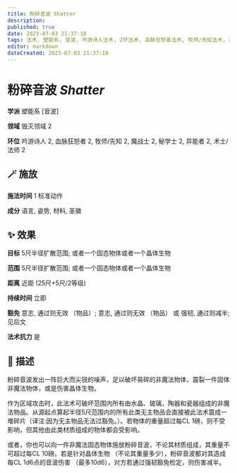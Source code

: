 ```yaml
---
title: 粉碎音波 Shatter
description: 
published: true
date: 2023-07-03 21:37:18
tags: 法术, 塑能系, 音波, 吟游诗人法术, 2环法术, 血脉狂怒者法术, 牧师/先知法术, 魔战士法术, 秘学士法术, 异能者法术, 术士/法师法术, 毁灭领域
editor: markdown
dateCreated: 2023-07-03 21:37:18
---
```


# **粉碎音波** *Shatter*

**学派** 塑能系 \[音波\] 

**领域** 毁灭领域 2

**环位** 吟游诗人 2, 血脉狂怒者 2, 牧师/先知 2, 魔战士 2, 秘学士 2, 异能者 2, 术士/法师 2

## 🪄 施放

**施法时间** 1 标准动作

**成分** 语言, 姿势, 材料, 圣徽

## ✨ 效果 

**目标** 5尺半径扩散范围; 或者一个固态物体或者一个晶体生物 

**范围** 5尺半径扩散范围; 或者一个固态物体或者一个晶体生物

**距离** 近距 (25尺+5尺/2等级)  

**持续时间** 立即 

**豁免** 意志, 通过则无效 （物品）; 意志, 通过则无效 （物品） 或 强韧, 通过则减半; 见后文

**法术抗力** 是

## 📖 描述

粉碎音波发出一阵巨大而尖锐的噪声，足以破坏易碎的非魔法物体，震裂一件固体非魔法物体，或是伤害晶体生物。

作为区域攻击时，此法术可破坏范围内所有由水晶、玻璃，陶器和瓷器组成的非魔法物品。从源起点算起半径5尺范围内的所有此类无主物品会直接被此法术震成一堆碎片（译注:因为无主物品无法过豁免。）。若物体的重量超过每CL 1磅，则不受影响，但其他由此类材质组成的物体都会受影响。

或者，你也可以向一件非魔法固态物体施放粉碎音波，不论其材质组成，其重量不可超过每CL 10磅。若是针对晶体生物 （不论其重量多少），粉碎音波都对其造成每CL 1d6点的音波伤害 （最多10d6），对方若通过强韧豁免检定，则伤害减半。
    